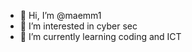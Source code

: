- 👋 Hi, I’m @maemm1
- 👀 I’m interested in cyber sec
- 🌱 I’m currently learning coding and ICT

<!---
maemm1/maemm1 is a ✨ special ✨ repository because its `README.md` (this file) appears on your GitHub profile.
You can click the Preview link to take a look at your changes.
--->
